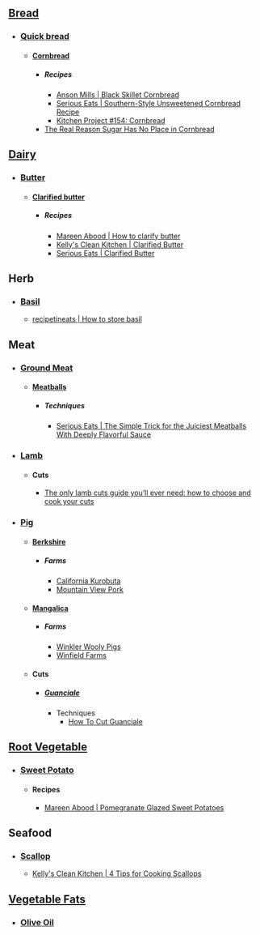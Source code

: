 ## [Bread](https://en.wikipedia.org/wiki/Bread)
- ### [Quick bread](https://en.wikipedia.org/wiki/Quick_bread)
	- #### [Cornbread](https://en.wikipedia.org/wiki/Cornbread)
		- ##### Recipes
			- [Anson Mills | Black Skillet Cornbread](https://www.ansonmills.com/recipes/464?recipes_by=grain)
			- [Serious Eats | Southern-Style Unsweetened Cornbread Recipe](https://www.seriouseats.com/southern-unsweetened-cornbread-recipe)
			- [Kitchen Project #154: Cornbread](https://kitchenprojects.substack.com/p/kitchen-project-154-cornbread)
		- [The Real Reason Sugar Has No Place in Cornbread](https://www.seriouseats.com/why-southern-cornbread-shouldnt-have-sugar)

## [Dairy](https://en.wikipedia.org/wiki/Dairy_product)
- ### [Butter](https://en.wikipedia.org/wiki/Butter)
	- #### [Clarified butter](https://en.wikipedia.org/wiki/Clarified_butter)
		- ##### Recipes
			- [Mareen Abood | How to clarify butter](https://maureenabood.com/how-to-clarify-butter/)
			- [Kelly's Clean Kitchen | Clarified Butter](https://kellyscleankitchen.com/2022/02/25/clarified-butter/)
			- [Serious Eats | Clarified Butter](https://www.seriouseats.com/clarified-butter-recipe)
## Herb
- ### [Basil](https://en.wikipedia.org/wiki/Basil)
	- [recipetineats | How to store basil](https://www.recipetineats.com/how-to-store-basil/)
## Meat
- ### [Ground Meat](https://en.wikipedia.org/wiki/Ground_meat)
	- #### [Meatballs](https://en.wikipedia.org/wiki/Meatball)
		- ##### Techniques
			- [Serious Eats | The Simple Trick for the Juiciest Meatballs With Deeply Flavorful Sauce](https://www.seriouseats.com/meatball-cooking-tip-8716216)
- ### [Lamb](https://en.wikipedia.org/wiki/Lamb_and_mutton)
	- #### Cuts
		- [The only lamb cuts guide you’ll ever need: how to choose and cook your cuts](https://medium.com/farmdrop/the-only-lamb-cuts-guide-youll-ever-need-how-to-choose-and-cook-your-cuts-29419edf875b)
- ### [Pig](https://en.wikipedia.org/wiki/Pig)
	- #### [Berkshire](https://en.wikipedia.org/wiki/Berkshire_pig)
		- ##### Farms
			- [California Kurobuta](https://californiakurobuta.com/)
			- [Mountain View Pork](https://www.mountainviewpork.com/)
	- #### [Mangalica](https://en.wikipedia.org/wiki/Mangalica)
		- ##### Farms
			- [Winkler Wooly Pigs](https://mangalitsawoolypigs.com/)
			- [Winfield Farms](https://www.winfieldfarm.us/)
	- #### Cuts
		- ##### [Guanciale](https://en.wikipedia.org/wiki/Guanciale)
			- Techniques
				- [How To Cut Guanciale](https://pinabresciani.com/how-to-cut-guanciale/)
## [Root Vegetable](https://en.wikipedia.org/wiki/Root_vegetable)
- ### [Sweet Potato](https://en.wikipedia.org/wiki/Sweet_potato)
	- #### Recipes
		- [Mareen Abood | Pomegranate Glazed Sweet Potatoes](https://maureenabood.com/pomegranate-glazed-sweet-potatoes/)
## Seafood
- ### [Scallop](https://en.wikipedia.org/wiki/Scallop)
	- [Kelly's Clean Kitchen | 4 Tips for Cooking Scallops](https://kellyscleankitchen.com/2023/01/15/4-tips-for-cooking-scallops/)
## [Vegetable Fats](https://en.wikipedia.org/wiki/Vegetable_oil)
- ### [Olive Oil](https://en.wikipedia.org/wiki/Olive_oil)